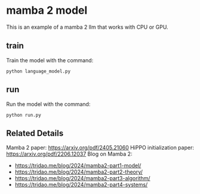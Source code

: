 # mamba 2 model

This is an example of a mamba 2 llm that works with CPU or GPU.

## train
Train the model with the command:

```
python language_model.py
```

## run
Run the model with the command:
```
python run.py
```

## Related Details
Mamba 2 paper: https://arxiv.org/pdf/2405.21060
HiPPO initialization paper: https://arxiv.org/pdf/2206.12037
Blog on Mamba 2:
* https://tridao.me/blog/2024/mamba2-part1-model/
* https://tridao.me/blog/2024/mamba2-part2-theory/
* https://tridao.me/blog/2024/mamba2-part3-algorithm/
* https://tridao.me/blog/2024/mamba2-part4-systems/